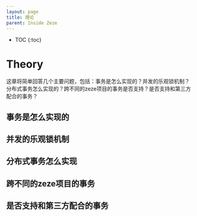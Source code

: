 ```yaml
---
layout: page
title: 理论
parent: Inside Zeze
---
```


* TOC
{:toc}


# Theory

这章将简单回答几个主要问题，包括：事务是怎么实现的？并发的乐观锁机制？
分布式事务怎么实现的？跨不同的zeze项目的事务是否支持？是否支持和第三方
配合的事务？

## 事务是怎么实现的

## 并发的乐观锁机制

## 分布式事务怎么实现

## 跨不同的zeze项目的事务

## 是否支持和第三方配合的事务
